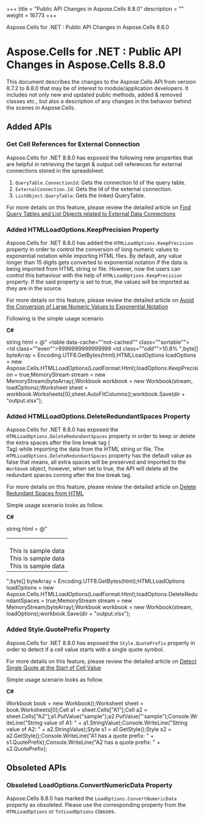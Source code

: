 +++
title = "Public API Changes in Aspose.Cells 8.8.0" 
description = "" 
weight = 16773 
+++

Aspose.Cells for .NET : Public API Changes in Aspose.Cells 8.8.0  

# Aspose.Cells for .NET : Public API Changes in Aspose.Cells 8.8.0


This document describes the changes to the Aspose.Cells API from version 8.7.2 to 8.8.0 that may be of interest to module/application developers. It includes not only new and updated public methods, added & removed classes etc., but also a description of any changes in the behavior behind the scenes in Aspose.Cells.

## Added APIs

### Get Cell References for External Connection

Aspose.Cells for .NET 8.8.0 has exposed the following new properties that are helpful in retrieving the target & output cell references for external connections stored in the spreadsheet.

1.  `QueryTable.ConnectionId`: Gets the connection Id of the query table.
2.  `ExternalConnection.Id`: Gets the Id of the external connection.
3.  `ListObject.QueryTable`: Gets the linked QueryTable.

For more details on this feature, please review the detailed article on [Find Query Tables and List Objects related to External Data Connections](http://www.aspose.com/docs/display/cellsnet/Find+Query+Tables+and+List+Objects+related+to+External+Data+Connections)

### Added HTMLLoadOptions.KeepPrecision Property

Aspose.Cells for .NET 8.8.0 has added the `HTMLLoadOptions.KeepPrecision` property in order to control the conversion of long numeric values to exponential notation while importing HTML files. By default, any value longer than 15 digits gets converted to exponential notation if the data is being imported from HTML string or file. However, now the users can control this behaviour with the help of `HTMLLoadOptions.KeepPrecision` property. If the said property is set to true, the values will be imported as they are in the source.

For more details on this feature, please review the detailed article on [Avoid the Conversion of Large Numeric Values to Exponential Notation](http://www.aspose.com/docs/display/cellsnet/Avoid+exponential+notation+of+large+numbers+while+importing+from+Html)

Following is the simple usage scenario.

**C#**

string html = @" <table data-cache=""not-cached"" class=""sortable"">    <tbody>     <tr>      <td class=""even"">9999999999999999</td>      <td class=""odd"">10.8%</td>     </tr>    </tbody> </table> ";byte\[\] byteArray = Encoding.UTF8.GetBytes(html);HTMLLoadOptions loadOptions = new Aspose.Cells.HTMLLoadOptions(LoadFormat.Html);loadOptions.KeepPrecision = true;MemoryStream stream = new MemoryStream(byteArray);Workbook workbook = new Workbook(stream, loadOptions);Worksheet sheet = workbook.Worksheets\[0\];sheet.AutoFitColumns();workbook.Save(dir + "output.xlsx");

### Added HTMLLoadOptions.DeleteRedundantSpaces Property

Aspose.Cells for .NET 8.8.0 has exposed the `HTMLLoadOptions.DeleteRedundantSpaces` property in order to keep or delete the extra spaces after the line break tag (<br> Tag) while importing the data from the HTML string or file. The `HTMLLoadOptions.DeleteRedundantSpaces` property has the default value as false that means, all extra spaces will be preserved and imported to the `Workbook` object, however, when set to true, the API will delete all the redundant spaces coming after the line break tag.

For more details on this feature, please review the detailed article on [Delete Redundant Spaces from HTML](http://www.aspose.com/docs/display/cellsnet/Delete+redundant+spaces+after+line+break+while+importing+Html)

Simple usage scenario looks as follow.

**C#**

string html = @" <html>    <body>        <table>            <tr>                <td>                    <br>    This is sample data                     <br>    This is sample data                    <br>    This is sample data                </td>            </tr>        </table>    </body></html>";byte\[\] byteArray = Encoding.UTF8.GetBytes(html);HTMLLoadOptions loadOptions = new Aspose.Cells.HTMLLoadOptions(LoadFormat.Html);loadOptions.DeleteRedundantSpaces = true;MemoryStream stream = new MemoryStream(byteArray);Workbook workbook = new Workbook(stream, loadOptions);workbook.Save(dir + "output.xlsx");

### Added Style.QuotePrefix Property

Aspose.Cells for .NET 8.8.0 has exposed the `Style.QuotePrefix` property in order to detect if a cell value starts with a single quote symbol.

For more details on this feature, please review the detailed article on [Detect Single Quote at the Start of Cell Value](http://www.aspose.com/docs/display/cellsnet/Find+if+the+cell+value+starts+with+single+quote+mark)

Simple usage scenario looks as follow.

**C#**

Workbook book = new Workbook();Worksheet sheet = book.Worksheets\[0\];Cell a1 = sheet.Cells\["A1"\];Cell a2 = sheet.Cells\["A2"\];a1.PutValue("sample");a2.PutValue("'sample");Console.WriteLine("String value of A1: " + a1.StringValue);Console.WriteLine("String value of A2: " + a2.StringValue);Style s1 = a1.GetStyle();Style s2 = a2.GetStyle();Console.WriteLine("A1 has a quote prefix: " + s1.QuotePrefix);Console.WriteLine("A2 has a quote prefix: " + s2.QuotePrefix);

## Obsoleted APIs

### Obsoleted LoadOptions.ConvertNumericData Property

Aspose.Cells 8.8.0 has marked the `LoadOptions.ConvertNumericData` property as obsoleted. Please use the corresponding property from the `HTMLLoadOptions` or `TxtLoadOptions` classes.


